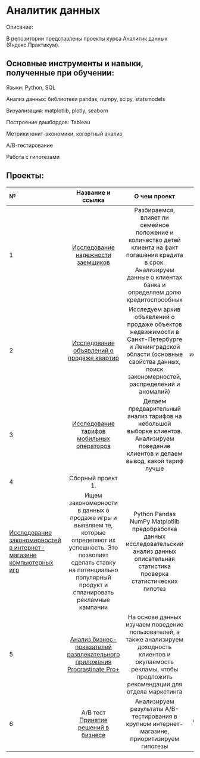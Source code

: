 # Аналитик данных

Описание:

В репозитории представлены проекты курса Аналитик данных (Яндекс.Практикум).

## Основные инструменты и навыки, полученные при обучении:

Языки: Python, SQL

Анализ данных: библиотеки pandas, numpy, scipy, statsmodels

Визуализация: matplotlib, plotly, seaborn

Построение дашбордов: Tableau

Метрики юнит-экономики, когортный анализ

А/В-тестирование

Работа с гипотезами

## Проекты:

| № | Название и ссылка  |  О чем проект | Навыки и инструменты |
|:------------- |:---------------:| :-------------:| -------------:|
| 1 | [Исследование надежности заемщиков](https://github.com/Vl4d1m1rMed/Portfolio/tree/main/Исследование%20надежности%20заемщиков) | Разбираемся, влияет ли семейное положение и количество детей клиента на факт погашения кредита в срок. Анализируем данные о клиентах банка и определяем долю кредитоспособных | предобработка данных Python Pandas |
| 2 | [Исследование объявлений о продаже квартир](https://github.com/Vl4d1m1rMed/Portfolio/tree/main/Исследование%20объявлений%20о%20продаже%20квартир)	|Исследуем архив объявлений о продаже объектов недвижимости в Санкт-Петербурге и Ленинградской области (основные свойства данных, поиск закономерностей, распределений и аномалий) | Python Pandas Matplotlib предобработка данных исследовательский анализ данных визуализация данных|
| 3 |[Исследование тарифов мобильных операторов](https://github.com/Vl4d1m1rMed/Portfolio/tree/main/Исследование%20тарифов%20мобильных%20операторов) |Делаем предварительный анализ тарифов на небольшой выборке клиентов. Анализируем поведение клиентов и делаем вывод, какой тариф лучше   | Python Pandas Matplotlib NumPy SciPy проверка статистических гипотез описательная статистика |
| 4 | Сборный проект 1. 
[Исследование закономерностей в интернет-магазине компьютерных игр](https://github.com/Vl4d1m1rMed/Portfolio/tree/main/Исследование%20закономерностей%20в%20интернет-магазине%20компьютерных%20игр) | Ищем закономерности в данных о продаже игры и выявляем те, которые определяют их успешность. Это позволият сделать ставку на потенциально популярный продукт и спланировать рекламные кампании | Python Pandas NumPy Matplotlib предобработка данных исследовательский анализ данных описательная статистика проверка статистических гипотез|
| 5 | [Анализ бизнес-показателей развлекательного приложения Procrastinate Pro+](https://github.com/Vl4d1m1rMed/Portfolio/tree/main/Анализ%20бизнес-показателей%20развлекательного%20приложения%20Procrastinate%20Pro%2B)	|На основе данных изучаем поведение пользователей, а также анализируем доходность клиентов и окупаемость рекламы, чтобы предложить рекомендации для отдела маркетинга | Python Pandas Matplotlib когортный анализ юнит-экономика продуктовые метрики Seaborn|
| 6 |A/B тест [Принятие решений в бизнесе](https://github.com/Vl4d1m1rMed/Portfolio/tree/main/A-B%20test) |Анализируем результаты A/B-тестирования в крупном интернет-магазине, приоритизируем гипотезы  | Python Pandas Matplotlib SciPy A/B-тестирование проверка статистических гипотез |




